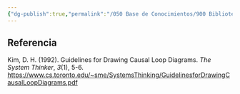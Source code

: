 ```yaml
---
{"dg-publish":true,"permalink":"/050 Base de Conocimientos/900 Biblioteca/Zk (Kim, 1992) Guidelines for Drawing Causal Loop Diagrams/","tags":["digitalGarden"]}
---
```


## Referencia
Kim, D. H. (1992). Guidelines for Drawing Causal Loop Diagrams. _The System Thinker_, _3_(1), 5-6. https://www.cs.toronto.edu/~sme/SystemsThinking/GuidelinesforDrawingCausalLoopDiagrams.pdf
